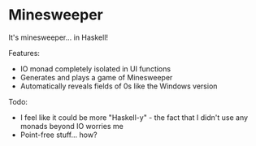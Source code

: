 # Minesweeper

It's minesweeper... in Haskell!

Features:
* IO monad completely isolated in UI functions
* Generates and plays a game of Minesweeper
* Automatically reveals fields of 0s like the Windows version

Todo:
* I feel like it could be more "Haskell-y" - the fact that I didn't use any monads beyond IO worries me
* Point-free stuff... how?
